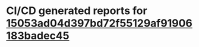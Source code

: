 # CI/CD generated reports for [15053ad04d397bd72f55129af91906183badec45](https://github.com/hydephp/develop/commit/15053ad04d397bd72f55129af91906183badec45)
